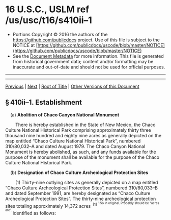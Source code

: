 ---
---

# 16 U.S.C., USLM ref /us/usc/t16/s410ii–1

* Portions Copyright © 2016 the authors of the https://github.com/publicdocs project.
  Use of this file is subject to the NOTICE at [https://github.com/publicdocs/uscode/blob/master/NOTICE](https://github.com/publicdocs/uscode/blob/master/NOTICE)
* See the [Document Metadata](././../../../../..//README.md) for more information.
  This file is generated from historical government data; content and/or formatting may be inaccurate and out-of-date and should not be used for official purposes.

----------
----------

[Previous](./../../../../..//us/usc/t16/ch1/schLIX–G/m__us_usc_t16_s410ii.md) | [Next](./../../../../..//us/usc/t16/ch1/schLIX–G/m__us_usc_t16_s410ii–2.md) | [Root of Title](./../../../../../) | [Other Versions of this Document](https://publicdocs.github.io/go/links?ns=uslm&ref=%2Fus%2Fusc%2Ft16%2Fs410ii%E2%80%931)

## § 410ii–1. Establishment

    (a) __Abolition of Chaco Canyon National Monument__ 

        There is hereby established in the State of New Mexico, the Chaco Culture National Historical Park comprising approximately thirty three thousand nine hundred and eighty nine acres as generally depicted on the map entitled “Chaco Culture National Historical Park”, numbered 310/80,032–A and dated August 1979. The Chaco Canyon National Monument is hereby abolished, as such, and any funds available for the purpose of the monument shall be available for the purpose of the Chaco Culture National Historical Park.

    (b) __Designation of Chaco Culture Archeological Protection Sites__ 

        (1) Thirty-nine outlying sites as generally depicted on a map entitled “Chaco Culture Archeological Protection Sites”, numbered 310/80,033–B and dated September 1991, are hereby designated as “Chaco Culture Archeological Protection Sites”. The thirty-nine archeological protection sites totaling approximately 14,372 acres  <sup>\[1\]</sup>  <sup><sup> 1 So in original. Probably should be “acres are”. </sup></sup>  identified as follows:

<table>

          <tr>

            <td colspan="2"> Name:  </td>

            <td> Acres  </td>

  </tr>

          <tr>

            <td> Allentown  </td>

            <td> 380    </td>

  </tr>

          <tr>

            <td> Andrews Ranch  </td>

            <td> 950    </td>

  </tr>

          <tr>

            <td> Bee Burrow  </td>

            <td> 480    </td>

  </tr>

          <tr>

            <td> Bisa’ani  </td>

            <td> 131    </td>

  </tr>

          <tr>

            <td> Casa del Rio  </td>

            <td> 40    </td>

  </tr>

          <tr>

            <td> Casamero  </td>

            <td> 160    </td>

  </tr>

          <tr>

            <td> Chimney Rock  </td>

            <td> 3,160    </td>

  </tr>

          <tr>

            <td> Coolidge  </td>

            <td> 450    </td>

  </tr>

          <tr>

            <td> Dalton Pass  </td>

            <td> 135    </td>

  </tr>

          <tr>

            <td> Dittert  </td>

            <td> 480    </td>

  </tr>

          <tr>

            <td> Great Bend  </td>

            <td> 26    </td>

  </tr>

          <tr>

            <td> Greenlee Ruin  </td>

            <td> 60    </td>

  </tr>

          <tr>

            <td> Grey Hill Spring  </td>

            <td> 23    </td>

  </tr>

          <tr>

            <td> Guadalupe  </td>

            <td> 115    </td>

  </tr>

          <tr>

            <td> Halfway House  </td>

            <td> 40    </td>

  </tr>

          <tr>

            <td> Haystack  </td>

            <td> 565    </td>

  </tr>

          <tr>

            <td> Hogback  </td>

            <td> 453    </td>

  </tr>

          <tr>

            <td> Indian Creek  </td>

            <td> 100    </td>

  </tr>

          <tr>

            <td> Jaquez  </td>

            <td> 66    </td>

  </tr>

          <tr>

            <td> Kin Nizhoni  </td>

            <td> 726    </td>

  </tr>

          <tr>

            <td> Lake Valley  </td>

            <td> 30    </td>

  </tr>

          <tr>

            <td> Manuelito-Atsee Nitsaa  </td>

            <td> 60    </td>

  </tr>

          <tr>

            <td> Manuelito-Kin Hochoi  </td>

            <td> 116    </td>

  </tr>

          <tr>

            <td> Morris 41  </td>

            <td> 85    </td>

  </tr>

          <tr>

            <td> Muddy Water  </td>

            <td> 1,090    </td>

  </tr>

          <tr>

            <td> Navajo Springs  </td>

            <td> 260    </td>

  </tr>

          <tr>

            <td> Newcomb  </td>

            <td> 50    </td>

  </tr>

          <tr>

            <td> Peach Springs  </td>

            <td> 1,046    </td>

  </tr>

          <tr>

            <td> Pierre’s Site  </td>

            <td> 440    </td>

  </tr>

          <tr>

            <td> Raton Well  </td>

            <td> 23    </td>

  </tr>

          <tr>

            <td> Salmon Ruin  </td>

            <td> 5    </td>

  </tr>

          <tr>

            <td> San Mateo  </td>

            <td> 61    </td>

  </tr>

          <tr>

            <td> Sanostee  </td>

            <td> 1,565    </td>

  </tr>

          <tr>

            <td> Section 8  </td>

            <td> 10    </td>

  </tr>

          <tr>

            <td> Skunk Springs/Crumbled House  </td>

            <td> 533    </td>

  </tr>

          <tr>

            <td> Standing Rock  </td>

            <td> 348    </td>

  </tr>

          <tr>

            <td> Toh-la-kai  </td>

            <td> 10    </td>

  </tr>

          <tr>

            <td> Twin Angeles  </td>

            <td> 40    </td>

  </tr>

          <tr>

            <td> Upper Kin Klizhin  </td>

            <td> 60.  </td>

  </tr>

        </table>

        (2) The map referred to in paragraph (1) shall be kept on file and available for public inspection in the appropriate offices of the National Park Service, the office of the State Director of the Bureau of Land Management located in Santa Fe, New Mexico, the office of the Area Director of the Bureau of Indian Affairs located in Window Rock, Arizona, and the offices of the Arizona and New Mexico State Historic Preservation Officers.

([Pub. L. 96–550, title V, § 502][/us/pl/96/550/s502], Dec. 19, 1980, [94 Stat. 3227][/us/stat/94/3227]; [Pub. L. 104–11, § 3][/us/pl/104/11/s3], May 18, 1995, [109 Stat. 158][/us/stat/109/158].)

 __Amendments__ 

    1995—Subsec. (b). [Pub. L. 104–11][/us/pl/104/11] designated existing provisions as par. (1), increased number of outlying protection sites from 33 to 39, updated number designation and date on site designation maps, increased total acreage from 8,771 to 14,372 acres, and added par. (2).

----------

[Previous](./../../../../..//us/usc/t16/ch1/schLIX–G/m__us_usc_t16_s410ii.md) | [Next](./../../../../..//us/usc/t16/ch1/schLIX–G/m__us_usc_t16_s410ii–2.md) | [Root of Title](./../../../../../) | [Other Versions of this Document](https://publicdocs.github.io/go/links?ns=uslm&ref=%2Fus%2Fusc%2Ft16%2Fs410ii%E2%80%931)

----------
----------

[/us/pl/96/550/s502]: https://publicdocs.github.io/go/links?ns=uslm&ref=%2Fus%2Fpl%2F96%2F550%2Fs502
[/us/stat/94/3227]: https://publicdocs.github.io/go/links?ns=uslm&ref=%2Fus%2Fstat%2F94%2F3227
[/us/pl/104/11/s3]: https://publicdocs.github.io/go/links?ns=uslm&ref=%2Fus%2Fpl%2F104%2F11%2Fs3
[/us/stat/109/158]: https://publicdocs.github.io/go/links?ns=uslm&ref=%2Fus%2Fstat%2F109%2F158
[/us/pl/104/11]: https://publicdocs.github.io/go/links?ns=uslm&ref=%2Fus%2Fpl%2F104%2F11


